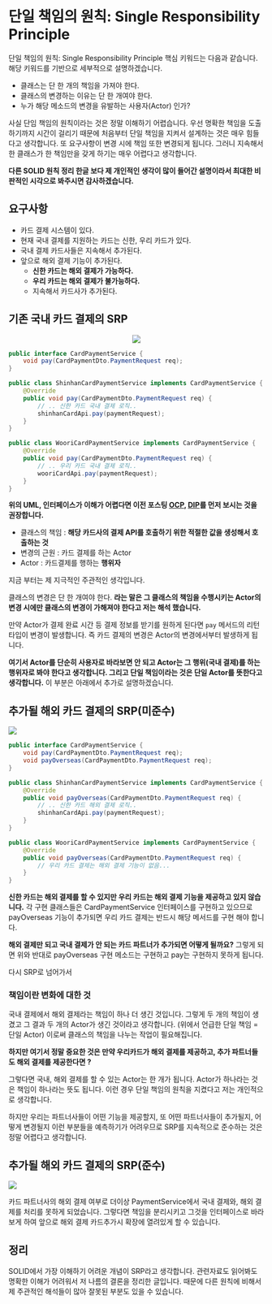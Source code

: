 # 단일 책임의 원칙: Single Responsibility Principle

단일 책임의 원칙: Single Responsibility Principle 핵심 키워드는 다음과 같습니다. 해당 키워드를 기반으로 세부적으로 설명하겠습니다.

* 클래스는 단 한 개의 책임을 가져야 한다.
* 클래스의 변경하는 이유는 단 한 개여야 한다.
* 누가 해당 메소드의 변경을 유발하는 사용자(Actor) 인가?


사실 단임 책임의 원칙이라는 것은 정말 이해하기 어렵습니다. 우선 명확한 책임을 도출하기까지 시간이 걸리기 때문에 처음부터 단일 책임을 지켜서 설계하는 것은 매우 힘들다고 생각합니다. 또 요구사항이 변경 시에 책임 또한 변경되게 됩니다. 그러니 지속해서 한 클래스가 한 책임만을 갖게 하기는 매우 어렵다고 생각합니다.


**다른 SOLID 원칙 정리 한글 보다 제 개인적인 생각이 많이 들어간 설명이라서 최대한 비판적인 시각으로 봐주시면 감사하겠습니다.**

## 요구사항

* 카드 결제 시스템이 있다.
* 현재 국내 결제를 지원하는 카드는 신한, 우리 카드가 있다.
* 국내 결제 카드사들은 지속해서 추가된다.
* 앞으로 해외 결제 기능이 추가된다.
    * **신한 카드는 해외 결제가 가능하다.**
    * **우리 카드는 해외 결제가 불가능하다.**
    * 지속해서 카드사가 추가된다.


## 기존 국내 카드 결제의 SRP

<p align="center">
    <img src="https://i.imgur.com/TdGYl8n.png">
</p>

```java
public interface CardPaymentService {
    void pay(CardPaymentDto.PaymentRequest req);
}

public class ShinhanCardPaymentService implements CardPaymentService {
    @Override
    public void pay(CardPaymentDto.PaymentRequest req) {
        // .. 신한 카드 국내 결제 로직..
        shinhanCardApi.pay(paymentRequest);
    }
}

public class WooriCardPaymentService implements CardPaymentService {
    @Override
    public void pay(CardPaymentDto.PaymentRequest req) {
        // .. 우리 카드 국내 결제 로직..
        wooriCardApi.pay(paymentRequest);
    }
}
```

**위의 UML, 인터페이스가 이해가 어렵다면 이전 포스팅 [OCP](https://github.com/cheese10yun/spring-SOLID/blob/master/docs/OCP.md), [DIP](https://github.com/cheese10yun/spring-SOLID/blob/master/docs/DIP.md)를 먼저 보시는 것을 권장합니다.**


* 클래스의 책임 : **해당 카드사의 결제 API를 호출하기 위한 적절한 값을 생성해서 호출하는 것**
* 변경의 근원 : 카드 결제를 하는 Actor
* Actor : 카드결제를 행하는 **행위자**

지금 부터는 제 지극적인 주관적인 생각입니다.

클래스의 변경은 단 한 개여야 한다. **라는 말은 그 클래스의 책임을 수행시키는 Actor의 변경 시에만 클래스의 변경이 가해져야 한다고 저는 해석 했습니다.**

만약 Actor가 결제 완료 시간 등 결제 정보를 받기를 원하게 된다면 `pay` 메서드의 리턴 타입이 변경이 발생합니다. 즉 카드 결제의 변경은 Actor의 변경에서부터 발생하게 됩니다. 

**여기서 Actor를 단순히 사용자로 바라보면 안 되고 Actor는 그 행위(국내 결제)를 하는 행위자로 봐야 한다고 생각합니다. 그리고 단일 책임이라는 것은 단일 Actor를 뜻한다고 생각합니다.** 이 부분은 아래에서 추가로 설명하겠습니다.

## 추가될 해외 카드 결제의 SRP(미준수)

![](https://i.imgur.com/DyLl9Fh.png)


```java
public interface CardPaymentService {
    void pay(CardPaymentDto.PaymentRequest req);
    void payOverseas(CardPaymentDto.PaymentRequest req);
}

public class ShinhanCardPaymentService implements CardPaymentService {
    @Override
    public void payOverseas(CardPaymentDto.PaymentRequest req) {
        // .. 신한 카드 해외 결제 로직..
        shinhanCardApi.pay(paymentRequest);
    }
}

public class WooriCardPaymentService implements CardPaymentService {
    @Override
    public void payOverseas(CardPaymentDto.PaymentRequest req) {
        // 우리 카드 결제는 해외 결제 기능이 없음...
    }
}
```
**신한 카드는 해외 결제를 할 수 있지만 우리 카드는 해외 결제 기능을 제공하고 있지 않습니다.** 각 구현 클래스들은 CardPaymentService 인터페이스를 구현하고 있으므로 payOverseas 기능이 추가되면 우리 카드 결제는 반드시 해당 메서드를 구현 해야 합니다. 

**해외 결제만 되고 국내 결제가 안 되는 카드 파트너가 추가되면 어떻게 될까요?** 그렇게 되면 위와 반대로 payOverseas 구현 메소드는 구현하고 pay는 구현하지 못하게 됩니다.

다시 SRP로 넘어가서 


### 책임이란 변화에 대한 것

국내 결제에서 해외 결제라는 책임이 하나 더 생긴 것입니다. 그렇게 두 개의 책임이 생겼고 그 결과 두 개의 Actor가 생긴 것이라고 생각합니다. (위에서 언급한 단일 책임 = 단일 Actor) 이로써 클래스의 책임을 나누는 작업이 필요해집니다.

**하지만 여기서 정말 중요한 것은 만약 우리카드가 해외 결제를 제공하고, 추가 파트너들도 해외 결제를 제공한다면 ?**

그렇다면 국내, 해외 결제를 할 수 있는 Actor는 한 개가 됩니다. Actor가 하나라는 것은 책임이 하나라는 뜻도 됩니다. 이런 경우 단일 책임의 원칙을 지켰다고 저는 개인적으로 생각합니다.

하지만 우리는 파트너사들이 어떤 기능을 제공할지, 또 어떤 파트너사들이 추가될지, 어떻게 변경될지 이런 부분들을 예측하기가 어려우므로 SRP를 지속적으로 준수하는 것은 정말 어렵다고 생각합니다.



## 추가될 해외 카드 결제의 SRP(준수)

![](https://i.imgur.com/1vc5En5.png)

카드 파트너사의 해외 결제 여부로 더이상 PaymentService에서 국내 결제와, 해외 결제를 처리를 못하게 되었습니다. 그렇다면 책임을 분리시키고 그것을 인터페이스로 바라보게 하여 앞으로 해외 결제 카드추가시 확장에 열려있게 할 수 있습니다.


## 정리
SOLID에서 가장 이해하기 어려운 개념이 SRP라고 생각합니다. 관련자료도 읽어봐도 명확한 이해가 어려워서 저 나름의 결론을 정리한 글입니다. 때문에 다른 원칙에 비해서 제 주관적인 해석들이 많아 잘못된 부분도 있을 수 있습니다.
